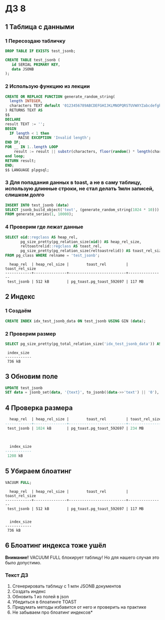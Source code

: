 # ДЗ 8

## 1 Таблица с данными

### 1 Пересоздаю табличку
```sql
DROP TABLE IF EXISTS test_jsonb;

CREATE TABLE test_jsonb (
   id SERIAL PRIMARY KEY,
   data JSONB
);
```

### 2 Использую функцию из лекции
    
```sql
CREATE OR REPLACE FUNCTION generate_random_string(
  length INTEGER,
  characters TEXT default '0123456789ABCDEFGHIJKLMNOPQRSTUVWXYZabcdefghijklmnopqrstuvwxyz'
) RETURNS TEXT AS
$$
DECLARE
result TEXT := '';
BEGIN
  IF length < 1 then
      RAISE EXCEPTION 'Invalid length';
END IF;
FOR __ IN 1..length LOOP
    result := result || substr(characters, floor(random() * length(characters))::int + 1, 1);
end loop;
RETURN result;
END;
$$ LANGUAGE plpgsql;
```

### 3 Для попадания данных в toast, а не в саму таблицу, использую длинные строки, не стал делать 1млн записей, слишком долго

```sql
INSERT INTO test_jsonb (data)
SELECT jsonb_build_object('text', (generate_random_string(1024 * 10)))
FROM generate_series(1, 10000);
```

### 4 Проверим где лежат данные
```sql
SELECT oid::regclass AS heap_rel,
       pg_size_pretty(pg_relation_size(oid)) AS heap_rel_size,
       reltoastrelid::regclass AS toast_rel,
       pg_size_pretty(pg_relation_size(reltoastrelid)) AS toast_rel_size
FROM pg_class WHERE relname = 'test_jsonb';
```

```
  heap_rel  | heap_rel_size |        toast_rel         | toast_rel_size 
------------+---------------+--------------------------+----------------
 test_jsonb | 512 kB        | pg_toast.pg_toast_592697 | 117 MB
```


## 2 Индекс
### 1 Создаём
```sql
CREATE INDEX idx_test_jsonb_data ON test_jsonb USING GIN (data);
```

### 2 Проверим размер
```sql
SELECT pg_size_pretty(pg_total_relation_size('idx_test_jsonb_data')) AS index_size;
```
```
 index_size 
------------
 736 kB
```

## 3 Обновим поле
```sql
UPDATE test_jsonb
SET data = jsonb_set(data, '{text}', to_jsonb((data->>'text') || '0'), true);
```

## 4 Проверка размера 
```sql
  heap_rel  | heap_rel_size |        toast_rel         | toast_rel_size 
------------+---------------+--------------------------+----------------
 test_jsonb | 1024 kB       | pg_toast.pg_toast_592697 | 234 MB
            
            
 
  index_size 
------------
 1208 kB
```

## 5 Убираем блоатинг

```sql
VACUUM FULL;
```
```
  heap_rel  | heap_rel_size |        toast_rel         | toast_rel_size 
------------+---------------+--------------------------+----------------
 test_jsonb | 512 kB        | pg_toast.pg_toast_592697 | 117 MB
 
 
  index_size 
------------
 736 kB
```

## 6 Блоатинг индекса тоже ушёл

**Внимание!** VACUUM FULL блокирует таблицу! Но для нашего случая это было допустимо.

### Текст ДЗ
1. Сгенерировать таблицу с 1 млн JSONB документов
2. Создать индекс
3. Обновить 1 из полей в json
4. Убедиться в блоатинге TOAST
5. Придумать методы избавится от него и проверить на практике
6. Не забываем про блоатинг индексов*